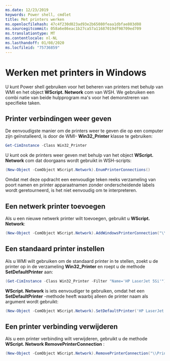 ```yaml
---
ms.date: 12/23/2019
keywords: Power shell, cmdlet
title: Met printers werken
ms.openlocfilehash: 47c4f230d023ad93e2b65080feaa1dbfae803d08
ms.sourcegitcommit: 058a6e86eac1b27ca57a11687019df98709ed709
ms.translationtype: MT
ms.contentlocale: nl-NL
ms.lasthandoff: 01/08/2020
ms.locfileid: "75736859"
---
```

# <a name="working-with-printers-in-windows"></a>Werken met printers in Windows

U kunt Power shell gebruiken voor het beheren van printers met behulp van WMI en het object **WScript. Network** com van WSH. We gebruiken een combi natie van beide hulpprogram ma's voor het demonstreren van specifieke taken.

## <a name="listing-printer-connections"></a>Printer verbindingen weer geven

De eenvoudigste manier om de printers weer te geven die op een computer zijn geïnstalleerd, is door de WMI- **Win32_Printer** klasse te gebruiken:

```powershell
Get-CimInstance -Class Win32_Printer
```

U kunt ook de printers weer geven met behulp van het object **WScript. Network** com dat doorgaans wordt gebruikt in WSH-scripts:

```powershell
(New-Object -ComObject WScript.Network).EnumPrinterConnections()
```

Omdat met deze opdracht een eenvoudige teken reeks verzameling van poort namen en printer apparaatnamen zonder onderscheidende labels wordt geretourneerd, is het niet eenvoudig om te interpreteren.

## <a name="adding-a-network-printer"></a>Een netwerk printer toevoegen

Als u een nieuwe netwerk printer wilt toevoegen, gebruikt u **WScript. Network**:

```powershell
(New-Object -ComObject WScript.Network).AddWindowsPrinterConnection("\\Printserver01\Xerox5")
```

## <a name="setting-a-default-printer"></a>Een standaard printer instellen

Als u WMI wilt gebruiken om de standaard printer in te stellen, zoekt u de printer op in de verzameling **Win32_Printer** en roept u de methode **SetDefaultPrinter** aan:

```powershell
(Get-CimInstance -Class Win32_Printer -Filter "Name='HP LaserJet 5Si'").SetDefaultPrinter()
```

**WScript. Network** is iets eenvoudiger te gebruiken, omdat het een **SetDefaultPrinter** -methode heeft waarbij alleen de printer naam als argument wordt gebruikt:

```powershell
(New-Object -ComObject WScript.Network).SetDefaultPrinter('HP LaserJet 5Si')
```

## <a name="removing-a-printer-connection"></a>Een printer verbinding verwijderen

Als u een printer verbinding wilt verwijderen, gebruikt u de methode **WScript. Network RemovePrinterConnection** :

```powershell
(New-Object -ComObject WScript.Network).RemovePrinterConnection("\\Printserver01\Xerox5")
```
